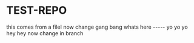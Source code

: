 # TEST-REPO
this comes from a fileI now change
gang bang
 whats here -----
 yo yo yo
 hey hey
 now change in branch
